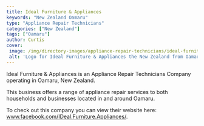 ```yaml
---
title: Ideal Furniture & Appliances
keywords: "New Zealand Oamaru"
type: "Appliance Repair Technicians"
categories: ["New Zealand"]
tags: ["Oamaru"]
author: Curtis
cover: 
 image: /img/directory-images/appliance-repair-technicians/ideal-furniture-&-appliances.webp
 alt: 'Logo for Ideal Furniture & Appliances the New Zealand from Oamaru'
---
```


Ideal Furniture & Appliances is an Appliance Repair Technicians Company operating in Oamaru, New Zealand.

This business offers a range of appliance repair services to both households and businesses located in and around Oamaru.



To check out this company you can view their website here: www.facebook.com/IDeal.Furniture.Appliances/.
